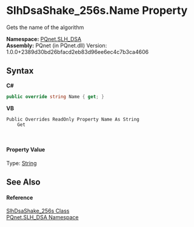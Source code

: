 # SlhDsaShake_256s.Name Property 
 

Gets the name of the algorithm

**Namespace:**&nbsp;<a href="5a51e981-67fd-0177-2098-034d6071509d">PQnet.SLH_DSA</a><br />**Assembly:**&nbsp;PQnet (in PQnet.dll) Version: 1.0.0+2389d30bd26bfacd2eb83d96ee6ec4c7b3ca4606

## Syntax

**C#**<br />
``` C#
public override string Name { get; }
```

**VB**<br />
``` VB
Public Overrides ReadOnly Property Name As String
	Get
```

<br />

#### Property Value
Type: <a href="https://docs.microsoft.com/dotnet/api/system.string" target="_blank" rel="noopener noreferrer">String</a>

## See Also


#### Reference
<a href="8c13f6f7-4b2f-4665-b77d-76704319dbc0">SlhDsaShake_256s Class</a><br /><a href="5a51e981-67fd-0177-2098-034d6071509d">PQnet.SLH_DSA Namespace</a><br />
